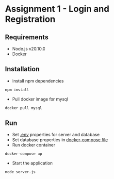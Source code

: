 # Assignment 1 - Login and Registration

## Requirements
- Node.js v20.10.0
- Docker

## Installation
- Install npm dependencies
```bash
npm install
```
- Pull docker image for mysql
```bash
docker pull mysql
```

## Run
- Set [.env](./.env) properties for server and database
- Set database properties in [docker-compose file](./docker-compose.yml)
- Run docker container  
```bash
docker-compose up
```
- Start the application
```bash
node server.js
```

